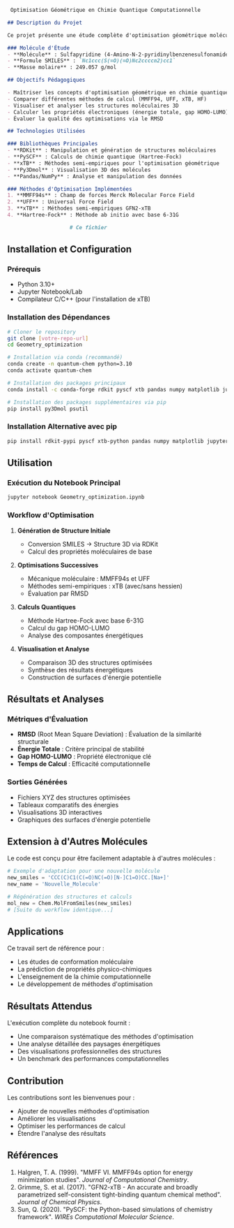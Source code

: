 ```markdown
 Optimisation Géométrique en Chimie Quantique Computationnelle

## Description du Projet

Ce projet présente une étude complète d'optimisation géométrique moléculaire utilisant différentes méthodes computationnelles. L'objectif principal est de déterminer la configuration électronique la plus stable de molécules organiques en comparant diverses approches d'optimisation.

### Molécule d'Étude
- **Molécule** : Sulfapyridine (4-Amino-N-2-pyridinylbenzenesulfonamide)
- **Formule SMILES** : `Nc1ccc(S(=O)(=O)Nc2ccccn2)cc1`
- **Masse molaire** : 249.057 g/mol

## Objectifs Pédagogiques

- Maîtriser les concepts d'optimisation géométrique en chimie quantique
- Comparer différentes méthodes de calcul (MMFF94, UFF, xTB, HF)
- Visualiser et analyser les structures moléculaires 3D
- Calculer les propriétés électroniques (énergie totale, gap HOMO-LUMO)
- Évaluer la qualité des optimisations via le RMSD

## Technologies Utilisées

### Bibliothèques Principales
- **RDKit** : Manipulation et génération de structures moléculaires
- **PySCF** : Calculs de chimie quantique (Hartree-Fock)
- **xTB** : Méthodes semi-empiriques pour l'optimisation géométrique
- **Py3Dmol** : Visualisation 3D des molécules
- **Pandas/NumPy** : Analyse et manipulation des données

### Méthodes d'Optimisation Implémentées
1. **MMFF94s** : Champ de forces Merck Molecular Force Field
2. **UFF** : Universal Force Field
3. **xTB** : Méthodes semi-empiriques GFN2-xTB
4. **Hartree-Fock** : Méthode ab initio avec base 6-31G

                    # Ce fichier
```

## Installation et Configuration

### Prérequis
- Python 3.10+
- Jupyter Notebook/Lab
- Compilateur C/C++ (pour l'installation de xTB)

### Installation des Dépendances

```bash
# Cloner le repository
git clone [votre-repo-url]
cd Geometry_optimization

# Installation via conda (recommandé)
conda create -n quantum-chem python=3.10
conda activate quantum-chem

# Installation des packages principaux
conda install -c conda-forge rdkit pyscf xtb pandas numpy matplotlib jupyter

# Installation des packages supplémentaires via pip
pip install py3Dmol psutil
```

### Installation Alternative avec pip

```bash
pip install rdkit-pypi pyscf xtb-python pandas numpy matplotlib jupyter py3Dmol psutil
```

## Utilisation

### Exécution du Notebook Principal

```bash
jupyter notebook Geometry_optimization.ipynb
```

### Workflow d'Optimisation

1. **Génération de Structure Initiale**
   - Conversion SMILES → Structure 3D via RDKit
   - Calcul des propriétés moléculaires de base

2. **Optimisations Successives**
   - Mécanique moléculaire : MMFF94s et UFF
   - Méthodes semi-empiriques : xTB (avec/sans hessien)
   - Évaluation par RMSD

3. **Calculs Quantiques**
   - Méthode Hartree-Fock avec base 6-31G
   - Calcul du gap HOMO-LUMO
   - Analyse des composantes énergétiques

4. **Visualisation et Analyse**
   - Comparaison 3D des structures optimisées
   - Synthèse des résultats énergétiques
   - Construction de surfaces d'énergie potentielle

## Résultats et Analyses

### Métriques d'Évaluation
- **RMSD** (Root Mean Square Deviation) : Évaluation de la similarité structurale
- **Énergie Totale** : Critère principal de stabilité
- **Gap HOMO-LUMO** : Propriété électronique clé
- **Temps de Calcul** : Efficacité computationnelle

### Sorties Générées
- Fichiers XYZ des structures optimisées
- Tableaux comparatifs des énergies
- Visualisations 3D interactives
- Graphiques des surfaces d'énergie potentielle

## Extension à d'Autres Molécules

Le code est conçu pour être facilement adaptable à d'autres molécules :

```python
# Exemple d'adaptation pour une nouvelle molécule
new_smiles = 'CCC(C)C1(C(=O)NC(=O)[N-]C1=O)CC.[Na+]'
new_name = 'Nouvelle_Molecule'

# Régénération des structures et calculs
mol_new = Chem.MolFromSmiles(new_smiles)
# [Suite du workflow identique...]
```

## Applications

Ce travail sert de référence pour :
- Les études de conformation moléculaire
- La prédiction de propriétés physico-chimiques
- L'enseignement de la chimie computationnelle
- Le développement de méthodes d'optimisation

## Résultats Attendus

L'exécution complète du notebook fournit :
- Une comparaison systématique des méthodes d'optimisation
- Une analyse détaillée des paysages énergétiques
- Des visualisations professionnelles des structures
- Un benchmark des performances computationnelles

## Contribution

Les contributions sont les bienvenues pour :
- Ajouter de nouvelles méthodes d'optimisation
- Améliorer les visualisations
- Optimiser les performances de calcul
- Étendre l'analyse des résultats

## Références

1. Halgren, T. A. (1999). "MMFF VI. MMFF94s option for energy minimization studies". *Journal of Computational Chemistry*.
2. Grimme, S. et al. (2017). "GFN2-xTB - An accurate and broadly parametrized self-consistent tight-binding quantum chemical method". *Journal of Chemical Physics*.
3. Sun, Q. (2020). "PySCF: the Python-based simulations of chemistry framework". *WIREs Computational Molecular Science*.


```
